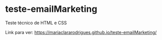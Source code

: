 # teste-emailMarketing
Teste técnico de HTML e CSS 

Link para ver: https://mariaclararodrigues.github.io/teste-emailMarketing/
